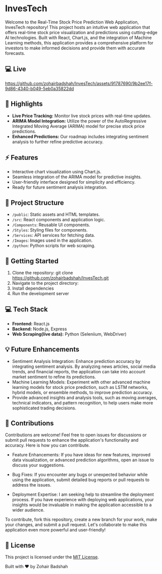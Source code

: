 # InvesTech

Welcome to the Real-Time Stock Price Prediction Web Application, InvesTech repository! This project hosts an intuitive web application that offers real-time stock price visualization and predictions using cutting-edge AI technologies. Built with React, Chart.js, and the integration of Machine Learning methods, this application provides a comprehensive platform for investors to make informed decisions and provide them with accurate forecasts.

## :computer: Live

https://github.com/zohairbadshah/InvesTech/assets/91787690/9b2ee17f-9d86-4340-b049-5eb0a35822dd

## :rocket: Highlights

- **Live Price Tracking:** Monitor live stock prices with real-time updates.
- **ARIMA Model Integration:** Utilize the power of the AutoRegressive Integrated Moving Average (ARIMA) model for precise stock price predictions.
- **Enhanced Predictions:** Our roadmap includes integrating sentiment analysis to further refine predictive accuracy.

## :zap: Features

- Interactive chart visualization using Chart.js.
- Seamless integration of the ARIMA model for predictive insights.
- User-friendly interface designed for simplicity and efficiency.
- Ready for future sentiment analysis integration.

##  :open_file_folder: Project Structure

- `/public`: Static assets and HTML templates.
- `/src`: React components and application logic.
- `/Components`: Reusable UI components.
- `/Styles`: Styling files for components.
- `/Services`: API services for fetching data.
- `/Images`: Images used in the application.
- `/python`: Python scripts for web scraping.

## :construction_worker: Getting Started

1. Clone the repository:   git clone https://github.com/zohairbadshah/InvesTech.git
2. Navigate to the project directory:
3. Install dependencies
4. Run the development server

## :computer: Tech Stack 

- **Frontend:** React.js
- **Backend:** Node.js, Express
- **Web Scraping(live data):** Python (Seleniium, WebDriver)

## :bulb: Future Enhancements

- Sentiment Analysis Integration: Enhance prediction accuracy by integrating sentiment analysis. By analyzing news articles, social media trends, and financial reports, the application can take into account market sentiment to refine its predictions.
- Machine Learning Models: Experiment with other advanced machine learning models for stock price prediction, such as LSTM networks, hybrid models, or ensemble methods, to improve prediction accuracy.
- Provide advanced insights and analysis tools, such as moving averages, technical indicators, and pattern recognition, to help users make more sophisticated trading decisions.

## :muscle: Contributions

Contributions are welcome! Feel free to open issues for discussions or submit pull requests to enhance the application's functionality and accuracy. Here is how you can contribute.

- Feature Enhancements: If you have ideas for new features, improved data visualization, or advanced prediction algorithms, open an issue to discuss your suggestions.

- Bug Fixes: If you encounter any bugs or unexpected behavior while using the application, submit detailed bug reports or pull requests to address the issues.

- Deployment Expertise: I am seeking help to streamline the deployment process. If you have experience with deploying web applications, your insights would be invaluable in making the application accessible to a wider audience.

To contribute, fork this repository, create a new branch for your work, make your changes, and submit a pull request. Let's collaborate to make this application even more powerful and user-friendly!

## :page_facing_up: License

This project is licensed under the [MIT License](LICENSE).

Built with :heart: by Zohair Badshah
